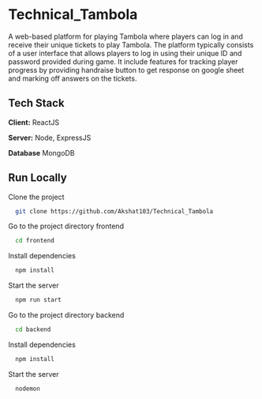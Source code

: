 # Technical_Tambola
A web-based platform for playing Tambola where players can log in and receive their unique tickets to play Tambola. The platform typically consists of a user interface that allows players to log in using their unique ID and password provided during game.
It include features for tracking player progress by providing handraise button to get response on google sheet and marking off answers on the tickets.

## Tech Stack

**Client:** ReactJS

**Server:** Node, ExpressJS

**Database** MongoDB

## Run Locally

Clone the project

```bash
  git clone https://github.com/Akshat103/Technical_Tambola
```

Go to the project directory frontend

```bash
  cd frontend
```

Install dependencies

```bash
  npm install
```

Start the server

```bash
  npm run start
```

Go to the project directory backend

```bash
  cd backend
```

Install dependencies

```bash
  npm install
```

Start the server

```bash
  nodemon
```



